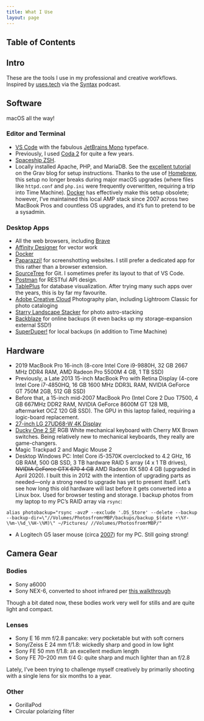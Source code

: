 ```yaml
---
title: What I Use
layout: page
---
```


## Table of Contents

## Intro

These are the tools I use in my professional and creative workflows. Inspired by [uses.tech](https://uses.tech) via the [Syntax](https://syntax.fm/) podcast.

## Software

macOS all the way!

### Editor and Terminal

-   [VS Code](https://code.visualstudio.com/) with the fabulous [JetBrains Mono](https://www.jetbrains.com/lp/mono/) typeface.
-   Previously, I used [Coda 2](https://panic.com/coda/) for quite a few years.
-   [Spaceship ZSH](https://spaceship-prompt.sh/).
-   Locally installed Apache, PHP, and MariaDB. See the [excellent tutorial](https://getgrav.org/blog/macos-catalina-apache-multiple-php-versions) on the Grav blog for setup instructions. Thanks to the use of [Homebrew](https://brew.sh/), this setup no longer breaks during major macOS upgrades (where files like `httpd.conf` and `php.ini` were frequently overwritten, requiring a trip into Time Machine). [Docker](https://www.docker.com/) has effectively make this setup obsolete; however, I’ve maintained this local AMP stack since 2007 across two MacBook Pros and countless OS upgrades, and it’s fun to pretend to be a sysadmin.

### Desktop Apps

-   All the web browsers, including [Brave](https://brave.com/)
-   [Affinity Designer](https://affinity.serif.com/en-us/designer/) for vector work
-   [Docker](https://www.docker.com/)
-   [Paparazzi!](https://derailer.org/paparazzi/) for screenshotting websites. I still prefer a dedicated app for this rather than a browser extension.
-   [SourceTree](https://www.sourcetreeapp.com/) for Git. I sometimes prefer its layout to that of VS Code.
-   [Postman](https://www.postman.com/) for RESTful API design.
-   [TablePlus](https://tableplus.com/) for database visualization. After trying many such apps over the years, this is by far my favourite.
-   [Adobe Creative Cloud](https://www.adobe.com/ca/creativecloud.html) Photography plan, including Lightroom Classic for photo cataloging
-   [Starry Landscape Stacker](https://sites.google.com/site/starrylandscapestacker/home) for photo astro-stacking
-   [Backblaze](https://www.backblaze.com/) for online backups (it even backs up my storage-expansion external SSD!)
-   [SuperDuper!](https://www.shirt-pocket.com/SuperDuper/SuperDuperDescription.html) for local backups (in addition to Time Machine)

## Hardware

-   2019 MacBook Pro 16-inch (8-core Intel Core i9-9880H, 32 GB 2667 MHz DDR4 RAM, AMD Radeon Pro 5500M 4 GB, 1 TB SSD)
-   Previously, a Late 2013 15-inch MacBook Pro with Retina Display (4-core Intel Core i7-4850HQ, 16 GB 1600 MHz DDR3L RAM, NVIDIA GeForce GT 750M 2GB, 512 GB SSD)
-   Before that, a 15-inch mid-2007 MacBook Pro (Intel Core 2 Duo T7500, 4 GB 667MHz DDR2 RAM, NVIDIA GeForce 8600M GT 128 MB, aftermarket OCZ 120 GB SSD). The GPU in this laptop failed, requiring a logic-board replacement.
-   [27-inch LG 27UD68-W 4K Display](/journal/the-upgrade-to-4k)
-   [Ducky One 2 SF](https://www.duckychannel.com.tw/en/Ducky-One2-SF) RGB White mechanical keyboard with Cherry MX Brown switches. Being relatively new to mechanical keyboards, they really are game-changers.
-   Magic Trackpad 2 and Magic Mouse 2
-   Desktop Windows PC: Intel Core i5-3570K overclocked to 4.2 GHz, 16 GB RAM, 500 GB SSD, 3 TB hardware RAID 5 array (4 x 1 TB drives), ~~NVIDIA GeForce GTX 670 4 GB~~ AMD Radeon RX 580 4 GB (upgraded in April 2020). I built this in 2012 with the intention of upgrading parts as needed—only a strong need to upgrade has yet to present itself. Let’s see how long this old hardware will last before it gets converted into a Linux box. Used for browser testing and storage. I backup photos from my laptop to my PC’s RAID array via `rsync`:

```
alias photobackup="rsync -avzP --exclude '.DS_Store' --delete --backup --backup-dir=\"//Volumes/PhotosfromrMBP/backups/backup_$(date +\%Y-\%m-\%d_\%H-\%M)\" ~/Pictures/ //Volumes/PhotosfromrMBP/"
```

-   A Logitech G5 laser mouse (circa [2007](https://www.anandtech.com/show/2286)) for my PC. Still going strong!

## Camera Gear

### Bodies

-   Sony a6000
-   Sony NEX-6, converted to shoot infrared per [this walkthrough](http://www.ir-photo.net/ir_nex6mod.html)

Though a bit dated now, these bodies work very well for stills and are quite light and compact.

### Lenses

-   Sony E 16 mm f/2.8 pancake: very pocketable but with soft corners
-   Sony/Zeiss E 24 mm f/1.8: wickedly sharp and good in low light
-   Sony FE 50 mm f/1.8: an excellent medium length
-   Sony FE 70–200 mm f/4 G: quite sharp and much lighter than an f/2.8

Lately, I’ve been trying to challenge myself creatively by primarily shooting with a single lens for six months to a year.

### Other

-   GorillaPod
-   Circular polarizing filter

